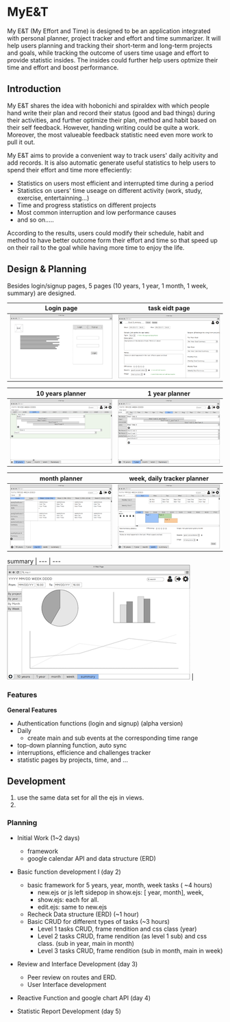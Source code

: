 # MyE&T
My E&T (My Effort and Time) is designed to be an application integrated with personal planner, project tracker and effort and time summarizer. It will help users planning and tracking their short-term and long-term projects and goals, while tracking the outcome of users time usage and effort to provide statistic insides. The insides could further help users optmize their time and effort and boost performance.

## Introduction
My E&T shares the idea with hobonichi and spiraldex with which people hand write their plan and record their status (good and bad things) during their activities, and further optimize their plan, method and habit based on their self feedback. However, handing writing could be quite a work. Moreover, the most valueable feedback statistic need even more work to pull it out.

My E&T aims to provide a convenient way to track users' daily acitivity and add records. It is also automatic generate useful statistics to help users to spend their effort and time more effeciently:
* Statistics on users most efficient and interrupted time during a period
* Statistics on users' time useage on different activity (work, study, exercise, entertainning...)
* Time and progress statistics on different projects
* Most common interruption and low performance causes 
* and so on.....

According to the results, users could modify their schedule, habit and method to have better outcome form their effort and time so that speed up on their rail to the goal while having more time to enjoy the life.

## Design & Planning
Besides login/signup pages, 5 pages (10 years, 1 year, 1 month, 1 week, summary) are designed.

Login page | task eidt page
--- | ---
![login/signup](./ReadmeFiles/Login.png) | ![task edit](./ReadmeFiles/edit.png)

10 years planner | 1 year planner
--- | ---
![10 years](./ReadmeFiles/10years.png) | ![1 year](./ReadmeFiles/year.png)

month planner | week, daily tracker planner
--- | ---
![month](./ReadmeFiles/month.png) | ![week, tracker](./ReadmeFiles/week+daily_tracker.png)
   
summary | 
--- | ---
![summaries](./ReadmeFiles/summaries.png) |

### Features
**General Features**
* Authentication functions (login and signup) (alpha version)
* Daily
  * create main and sub events at the corresponding time range
* top-down planning function, auto sync
* interruptions, efficience and challenges tracker
* statistic pages by projects, time, and ...



## Development
1. use the same data set for all the ejs in views.
2. 

### Planning
* Initial Work (1~2 days)
  * framework 
  * google calendar API and data structure (ERD)

* Basic function development I (day 2)
  * basic framework for 5 years, year, month, week tasks ( ~4 hours)
    * new.ejs or js left sidepop in show.ejs: [ year, month], week, 
    * show.ejs: each for all.
    * edit.ejs: same to new.ejs
  * Recheck Data structure (ERD) (~1 hour)
  * Basic CRUD for different types of tasks (~3 hours)
    * Level 1 tasks CRUD, frame rendition and css class (year)
    * Level 2 tasks CRUD, frame rendition (as level 1 sub) and css class. (sub in year, main in month)
    * Level 3 tasks CRUD, frame rendition                                 (sub in month, main in week)

* Review and Interface Development (day 3)
  * Peer review on routes and ERD.
  * User Interface development

* Reactive Function and google chart API (day 4)

* Statistic Report Development (day 5)
  


